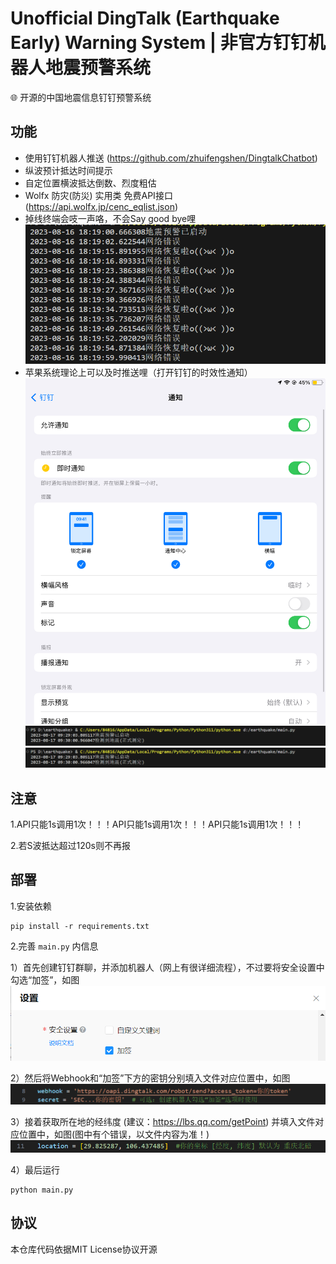 # Unofficial DingTalk (Earthquake Early) Warning System | 非官方钉钉机器人地震预警系统
🌐 开源的中国地震信息钉钉预警系统

## 功能
- 使用钉钉机器人推送 (https://github.com/zhuifengshen/DingtalkChatbot)
- 纵波预计抵达时间提示
- 自定位置横波抵达倒数、烈度粗估
- Wolfx 防灾(防災) 实用类 免费API接口 (https://api.wolfx.jp/cenc_eqlist.json)
- 掉线终端会吱一声咯，不会Say good bye哩
![控制台掉线吱声](pictures/4.png)
- 苹果系统理论上可以及时推送哩（打开钉钉的时效性通知）
![时效性通知打开](pictures/5.png)
![钉钉准时通知](pictures/6.png)
![钉钉准时通知](pictures/6.png)

## 注意

1.API只能1s调用1次！！！API只能1s调用1次！！！API只能1s调用1次！！！

2.若S波抵达超过120s则不再报

## 部署
1.安装依赖
```
pip install -r requirements.txt
```

2.完善 `main.py` 内信息


1）首先创建钉钉群聊，并添加机器人（网上有很详细流程），不过要将安全设置中勾选“加签”，如图
![勾选“加签”](pictures/1.png)

2）然后将Webhook和“加签”下方的密钥分别填入文件对应位置中，如图
![填入信息](pictures/2.png)

3）接着获取所在地的经纬度 (建议：https://lbs.qq.com/getPoint) 并填入文件对应位置中，如图(图中有个错误，以文件内容为准！)
![填入信息](pictures/3.png)

4）最后运行
```
python main.py
```

## 协议
本仓库代码依据MIT License协议开源
